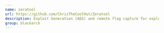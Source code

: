 ```yaml
---
name: zeratool
url: https://github.com/ChrisTheCoolHut/Zeratool
description: Exploit Generation (AEG) and remote flag capture for exploitable CTF problems. URL : https://github.com/ChrisTheCoolHut/Zeratool Groups : blackarch blackarch-exploitation blackarch-automation
group: blackarch
---
```

